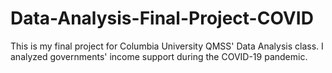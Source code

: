 # Data-Analysis-Final-Project-COVID
This is my final project for Columbia University QMSS' Data Analysis class. I analyzed governments' income support during the COVID-19 pandemic. 

